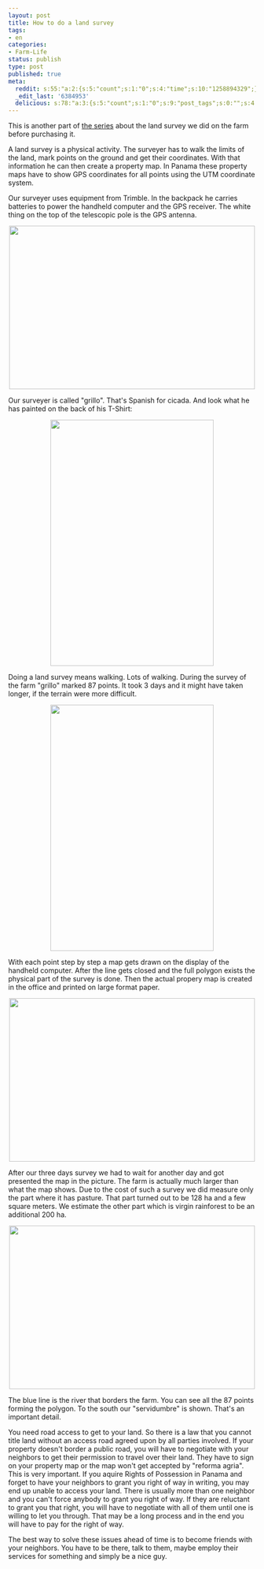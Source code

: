 ```yaml
---
layout: post
title: How to do a land survey
tags:
- en
categories:
- Farm-Life
status: publish
type: post
published: true
meta:
  reddit: s:55:"a:2:{s:5:"count";s:1:"0";s:4:"time";s:10:"1258894329";}";
  _edit_last: '6384953'
  delicious: s:78:"a:3:{s:5:"count";s:1:"0";s:9:"post_tags";s:0:"";s:4:"time";s:10:"1258894330";}";
---
```

This is another part of <a href="http://rainforestfinca.wordpress.com/category/infrastructure/survey/">the series</a> about the land survey we did on the farm before purchasing it.

A land survey is a physical activity. The surveyer has to walk the limits of the land, mark points on the ground and get their coordinates. With that information he can then create a property map. In Panama these property maps have to show GPS coordinates for all points using the UTM coordinate system.

Our surveyer uses equipment from Trimble. In the backpack he carries batteries to power the handheld computer and the GPS receiver. The white thing on the top of the telescopic pole is the GPS antenna.

<a href="http://www.flickr.com/photos/34665899@N00/4027141156" title="View '' on Flickr.com"><div style="text-align:center;"><img src="http://farm3.static.flickr.com/2438/4027141156_eb4810f2b1.jpg" alt="" border="0" width="500" height="332" /></div></a>

Our surveyer is called "grillo". That's Spanish for cicada. And look what he has painted on the back of his T-Shirt:

<a href="http://www.flickr.com/photos/34665899@N00/4026411357" title="View '' on Flickr.com"><div style="text-align:center;"><img src="http://farm3.static.flickr.com/2657/4026411357_4fae16309e.jpg" alt="" border="0" width="332" height="500" /></div></a>

Doing a land survey means walking. Lots of walking. During the survey of the farm "grillo" marked 87 points. It took 3 days and it might have taken longer, if the terrain were more difficult.

<a href="http://www.flickr.com/photos/34665899@N00/4026394245" title="View '' on Flickr.com"><div style="text-align:center;"><img src="http://farm3.static.flickr.com/2745/4026394245_90968466c9.jpg" alt="" border="0" width="332" height="500" /></div></a>

With each point step by step a map gets drawn on the display of the handheld computer. After the line gets closed and the full polygon exists the physical part of the survey is done. Then the actual propery map is created in the office and printed on large format paper.

<a href="http://www.flickr.com/photos/34665899@N00/4027164908" title="View '' on Flickr.com"><div style="text-align:center;"><img src="http://farm3.static.flickr.com/2760/4027164908_b55f68c657.jpg" alt="" border="0" width="500" height="332" /></div></a>

After our three days survey we had to wait for another day and got presented the map in the picture. The farm is actually much larger than what the map shows. Due to the cost of such a survey we did measure only the part where it has pasture. That part turned out to be 128 ha and a few square meters. We estimate the other part which is virgin rainforest to be an additional 200 ha.

<a href="http://www.flickr.com/photos/34665899@N00/4026423085" title="View '' on Flickr.com"><div style="text-align:center;"><img src="http://farm3.static.flickr.com/2581/4026423085_b0853fbdb2.jpg" alt="" border="0" width="500" height="332" /></div></a>

The blue line is the river that borders the farm. You can see all the 87 points forming the polygon. To the south our "servidumbre" is shown. That's an important detail.

You need road access to get to your land. So there is a law that you cannot title land without an access road agreed upon by all parties involved. If your property doesn't border a public road, you will have to negotiate with your neighbors to get their permission to travel over their land. They have to sign on your property map or the map won't get accepted by "reforma agria". This is very important. If you aquire Rights of Possession in Panama and forget to have your neighbors to grant you right of way in writing, you may end up unable to access your land. There is usually more than one neighbor and you can't force anybody to grant you right of way. If they are reluctant to grant you that right, you will have to negotiate with all of them until one is willing to let you through. That may be a long process and in the end you will have to pay for the right of way.

The best way to solve these issues ahead of time is to become friends with your neighbors. You have to be there, talk to them, maybe employ their services for something and simply be a nice guy.
